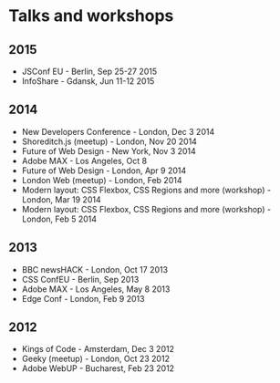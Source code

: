 # Talks and workshops

## 2015
- JSConf EU - Berlin, Sep 25-27 2015
- InfoShare - Gdansk, Jun 11-12 2015 

## 2014
- New Developers Conference - London, Dec 3 2014
- Shoreditch.js (meetup) - London, Nov 20 2014
- Future of Web Design - New York, Nov 3 2014
- Adobe MAX - Los Angeles, Oct 8
- Future of Web Design - London, Apr 9 2014
- London Web (meetup) - London, Feb 2014
- Modern layout: CSS Flexbox, CSS Regions and more (workshop) - London, Mar 19 2014
- Modern layout: CSS Flexbox, CSS Regions and more (workshop) - London, Feb 5 2014

## 2013
- BBC newsHACK - London, Oct 17 2013
- CSS ConfEU - Berlin, Sep 2013
- Adobe MAX - Los Angeles, May 8 2013
- Edge Conf - London, Feb 9 2013

## 2012
- Kings of Code - Amsterdam, Dec 3 2012
- Geeky (meetup) - London, Oct 23 2012
- Adobe WebUP - Bucharest, Feb 23 2012
